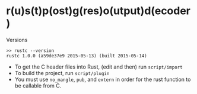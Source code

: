 # r(u)s(t)p(ost)g(res)o(utput)d(ecoder)

Versions

```
>> rustc --version
rustc 1.0.0 (a59de37e9 2015-05-13) (built 2015-05-14)
```

* To get the C header files into Rust, (edit and then) run `script/import`
* To build the project, run `script/plugin`
* You must use `no_mangle`, `pub`, and `extern` in order for the rust function to be callable from C.
